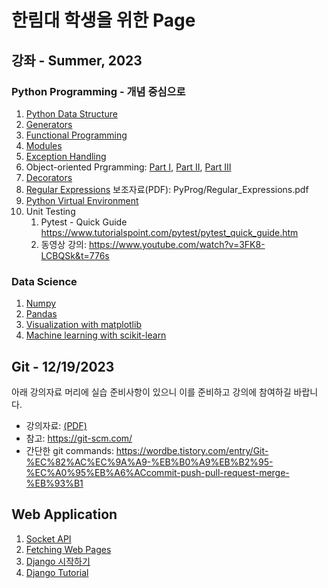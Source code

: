 # 한림대 학생을 위한 Page
## 강좌 - Summer, 2023

### Python Programming - 개념 중심으로
1. [Python Data Structure](PyProg/data_structures.ipynb)
2. [Generators](PyProg/generator.ipynb)
3. [Functional Programming](PyProg/functional_programming.ipynb)
4. [Modules](PyProg/modules.ipynb)
5. [Exception Handling](PyProg/exceptions.ipynb)
6. Object-oriented Prgramming: [Part I](PyProg/oop1.ipynb), [Part II](PyProg/oop2.ipynb), [Part III](PyProg/oop3.ipynb)
7. [Decorators](PyProg/decorators.ipynb)
8. [Regular Expressions](PyProg/regexp.ipynb) 보조자료(PDF): PyProg/Regular_Expressions.pdf
9. [Python Virtual Environment](PyProg/venv.ipynb)
10. Unit Testing
    1.  Pytest - Quick Guide https://www.tutorialspoint.com/pytest/pytest_quick_guide.htm
    2.  동영상 강의: https://www.youtube.com/watch?v=3FK8-LCBQSk&t=776s

### Data Science
1. [Numpy](data_science/Numpy.ipynb)
2. [Pandas](data_science/Pandas.ipynb)
3. [Visualization with matplotlib](data_science/Matplotlib.ipynb) 
4. [Machine learning with scikit-learn](data_science/ML.ipynb) 

## Git - 12/19/2023
아래 강의자료 머리에 실습 준비사항이 있으니 이를 준비하고 강의에 참여하길 바랍니다.

- 강의자료: [(PDF)](./git.pdf)
- 참고: https://git-scm.com/
- 간단한 git commands: https://wordbe.tistory.com/entry/Git-%EC%82%AC%EC%9A%A9-%EB%B0%A9%EB%B2%95-%EC%A0%95%EB%A6%ACcommit-push-pull-request-merge-%EB%93%B1

## Web Application
1. [Socket API](WebApp/socketAPI.ipynb)
2. [Fetching Web Pages](WebApp/http_requests.ipynb)
3. [Django 시작하기](WebApp/django_start.ipynb)
4. [Django Tutorial](WebApp/django_tutorial.ipynb)
